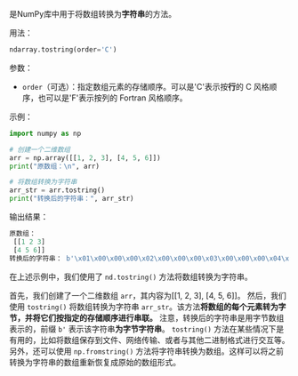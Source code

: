 是NumPy库中用于将数组转换为**字符串**的方法。

用法：
```python
ndarray.tostring(order='C')
```

参数：
- `order`（可选）：指定数组元素的存储顺序。可以是'C'表示按**行**的 C 风格顺序，也可以是'F'表示按列的 Fortran 风格顺序。

示例：
```python
import numpy as np

# 创建一个二维数组
arr = np.array([[1, 2, 3], [4, 5, 6]])
print("原数组：\n", arr)

# 将数组转换为字符串
arr_str = arr.tostring()
print("转换后的字符串：", arr_str)
```

输出结果：
```python
原数组：
 [[1 2 3]
 [4 5 6]]
转换后的字符串： b'\x01\x00\x00\x00\x02\x00\x00\x00\x03\x00\x00\x00\x04\x00\x00\x00\x05\x00\x00\x00\x06\x00\x00\x00'
```

在上述示例中，我们使用了 `nd.tostring()` 方法将数组转换为字符串。

首先，我们创建了一个二维数组 `arr`，其内容为[\[1, 2, 3], [4, 5, 6]]。
然后，我们使用 `tostring()` 将数组转换为字符串 `arr_str`。该方法**将数组的每个元素转为字节，并将它们按指定的存储顺序进行串联。**
注意，转换后的字符串是用字节数组表示的，前缀 `b'` 表示该字符串**为字节字符串**。
`tostring()` 方法在某些情况下是有用的，比如将数组保存到文件、网络传输、或者与其他二进制格式进行交互等。
另外，还可以使用 `np.fromstring()` 方法将字符串转换为数组。这样可以将之前转换为字符串的数组重新恢复成原始的数组形式。